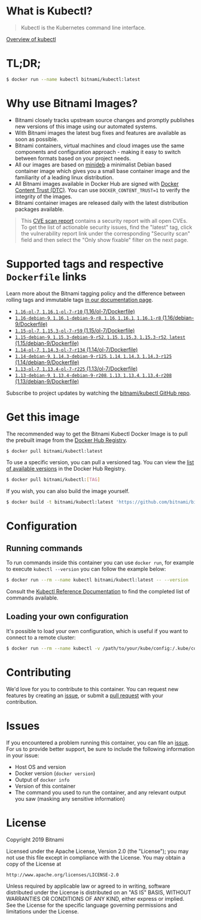 
# What is Kubectl?

> Kubectl is the Kubernetes command line interface.

[Overview of kubectl](https://kubernetes.io/docs/reference/kubectl/overview/)

# TL;DR;

```bash
$ docker run --name kubectl bitnami/kubectl:latest
```

# Why use Bitnami Images?

* Bitnami closely tracks upstream source changes and promptly publishes new versions of this image using our automated systems.
* With Bitnami images the latest bug fixes and features are available as soon as possible.
* Bitnami containers, virtual machines and cloud images use the same components and configuration approach - making it easy to switch between formats based on your project needs.
* All our images are based on [minideb](https://github.com/bitnami/minideb) a minimalist Debian based container image which gives you a small base container image and the familiarity of a leading linux distribution.
* All Bitnami images available in Docker Hub are signed with [Docker Content Trust (DTC)](https://docs.docker.com/engine/security/trust/content_trust/). You can use `DOCKER_CONTENT_TRUST=1` to verify the integrity of the images.
* Bitnami container images are released daily with the latest distribution packages available.


> This [CVE scan report](https://quay.io/repository/bitnami/kubectl?tab=tags) contains a security report with all open CVEs. To get the list of actionable security issues, find the "latest" tag, click the vulnerability report link under the corresponding "Security scan" field and then select the "Only show fixable" filter on the next page.

# Supported tags and respective `Dockerfile` links

Learn more about the Bitnami tagging policy and the difference between rolling tags and immutable tags [in our documentation page](https://docs.bitnami.com/containers/how-to/understand-rolling-tags-containers/).


* [`1.16-ol-7`, `1.16.1-ol-7-r10` (1.16/ol-7/Dockerfile)](https://github.com/bitnami/bitnami-docker-kubectl/blob/1.16.1-ol-7-r10/1.16/ol-7/Dockerfile)
* [`1.16-debian-9`, `1.16.1-debian-9-r8`, `1.16`, `1.16.1`, `1.16.1-r8` (1.16/debian-9/Dockerfile)](https://github.com/bitnami/bitnami-docker-kubectl/blob/1.16.1-debian-9-r8/1.16/debian-9/Dockerfile)
* [`1.15-ol-7`, `1.15.3-ol-7-r59` (1.15/ol-7/Dockerfile)](https://github.com/bitnami/bitnami-docker-kubectl/blob/1.15.3-ol-7-r59/1.15/ol-7/Dockerfile)
* [`1.15-debian-9`, `1.15.3-debian-9-r52`, `1.15`, `1.15.3`, `1.15.3-r52`, `latest` (1.15/debian-9/Dockerfile)](https://github.com/bitnami/bitnami-docker-kubectl/blob/1.15.3-debian-9-r52/1.15/debian-9/Dockerfile)
* [`1.14-ol-7`, `1.14.3-ol-7-r134` (1.14/ol-7/Dockerfile)](https://github.com/bitnami/bitnami-docker-kubectl/blob/1.14.3-ol-7-r134/1.14/ol-7/Dockerfile)
* [`1.14-debian-9`, `1.14.3-debian-9-r125`, `1.14`, `1.14.3`, `1.14.3-r125` (1.14/debian-9/Dockerfile)](https://github.com/bitnami/bitnami-docker-kubectl/blob/1.14.3-debian-9-r125/1.14/debian-9/Dockerfile)
* [`1.13-ol-7`, `1.13.4-ol-7-r225` (1.13/ol-7/Dockerfile)](https://github.com/bitnami/bitnami-docker-kubectl/blob/1.13.4-ol-7-r225/1.13/ol-7/Dockerfile)
* [`1.13-debian-9`, `1.13.4-debian-9-r208`, `1.13`, `1.13.4`, `1.13.4-r208` (1.13/debian-9/Dockerfile)](https://github.com/bitnami/bitnami-docker-kubectl/blob/1.13.4-debian-9-r208/1.13/debian-9/Dockerfile)

Subscribe to project updates by watching the [bitnami/kubectl GitHub repo](https://github.com/bitnami/bitnami-docker-kubectl).

# Get this image

The recommended way to get the Bitnami Kubectl Docker Image is to pull the prebuilt image from the [Docker Hub Registry](https://hub.docker.com/r/bitnami/kubectl).

```bash
$ docker pull bitnami/kubectl:latest
```

To use a specific version, you can pull a versioned tag. You can view the [list of available versions](https://hub.docker.com/r/bitnami/kubectl/tags/) in the Docker Hub Registry.

```bash
$ docker pull bitnami/kubectl:[TAG]
```

If you wish, you can also build the image yourself.

```bash
$ docker build -t bitnami/kubectl:latest 'https://github.com/bitnami/bitnami-docker-kubectl.git#master:1.15/debian-9'
```

# Configuration

## Running commands

To run commands inside this container you can use `docker run`, for example to execute `kubectl --version` you can follow the example below:

```bash
$ docker run --rm --name kubectl bitnami/kubectl:latest -- --version
```

Consult the [Kubectl Reference Documentation](https://kubernetes.io/docs/reference/generated/kubectl/kubectl-commands) to find the completed list of commands available.

## Loading your own configuration

It's possible to load your own configuration, which is useful if you want to connect to a remote cluster:

```bash
$ docker run --rm --name kubectl -v /path/to/your/kube/config:/.kube/config bitnami/kubectl:latest
```

# Contributing

We'd love for you to contribute to this container. You can request new features by creating an [issue](https://github.com/bitnami/bitnami-docker-kubectl/issues), or submit a [pull request](https://github.com/bitnami/bitnami-docker-kubectl/pulls) with your contribution.

# Issues

If you encountered a problem running this container, you can file an [issue](https://github.com/bitnami/bitnami-docker-kubectl/issues). For us to provide better support, be sure to include the following information in your issue:

- Host OS and version
- Docker version (`docker version`)
- Output of `docker info`
- Version of this container
- The command you used to run the container, and any relevant output you saw (masking any sensitive information)

# License

Copyright 2019 Bitnami

Licensed under the Apache License, Version 2.0 (the "License");
you may not use this file except in compliance with the License.
You may obtain a copy of the License at

    http://www.apache.org/licenses/LICENSE-2.0

Unless required by applicable law or agreed to in writing, software
distributed under the License is distributed on an "AS IS" BASIS,
WITHOUT WARRANTIES OR CONDITIONS OF ANY KIND, either express or implied.
See the License for the specific language governing permissions and
limitations under the License.
